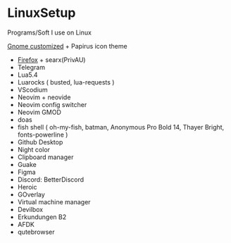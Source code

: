 # LinuxSetup
Programs/Soft I use on Linux

[Gnome customized](https://www.youtube.com/watch?v=zOUTasMuZl4) + Papirus icon theme
* [Firefox](https://www.youtube.com/watch?v=dwZpjKH8nbo) + searx(PrivAU)
* Telegram
* Lua5.4
* Luarocks ( busted, lua-requests )
* VScodium
* Neovim + neovide
* Neovim config switcher
* Neovim GMOD
* doas
* fish shell ( oh-my-fish, batman, Anonymous Pro Bold 14, Thayer Bright, fonts-powerline )
* Github Desktop
* Night color
* Clipboard manager
* Guake
* Figma
* Discord: BetterDiscord
* Heroic
* GOverlay
* Virtual machine manager
* Devilbox
* Erkundungen B2
* AFDK
* qutebrowser
